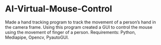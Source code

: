 # AI-Virtual-Mouse-Control

Made a hand tracking program to track the movement of a person’s hand in the camera frame.
Using this program created a GUI to control the mouse using the movement of finger of a person. 
Requirements: Python, Mediapipe, Opencv, PyautoGUI.
